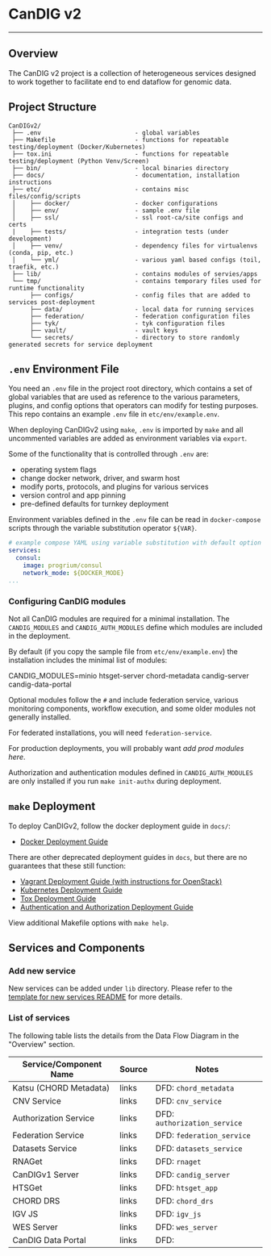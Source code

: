 # CanDIG v2

- - -

## Overview

The CanDIG v2 project is a collection of heterogeneous services designed to work together to facilitate end to end
dataflow for genomic data.

## Project Structure

```plaintext
CanDIGv2/
 ├── .env                          - global variables
 ├── Makefile                      - functions for repeatable testing/deployment (Docker/Kubernetes)
 ├── tox.ini                       - functions for repeatable testing/deployment (Python Venv/Screen)
 ├── bin/                          - local binaries directory
 ├── docs/                         - documentation, installation instructions 
 ├── etc/                          - contains misc files/config/scripts
 │    ├── docker/                  - docker configurations
 │    ├── env/                     - sample .env file
 │    ├── ssl/                     - ssl root-ca/site configs and certs
 |    ├── tests/                   - integration tests (under development)
 │    ├── venv/                    - dependency files for virtualenvs (conda, pip, etc.)
 │    └── yml/                     - various yaml based configs (toil, traefik, etc.)
 ├── lib/                          - contains modules of servies/apps
 └── tmp/                          - contains temporary files used for runtime functionality
      ├── configs/                 - config files that are added to services post-deployment
      ├── data/                    - local data for running services
      ├── federation/              - federation configuration files
      ├── tyk/                     - tyk configuration files
      ├── vault/                   - vault keys
      └── secrets/                 - directory to store randomly generated secrets for service deployment
```

## `.env` Environment File

You need an `.env` file in the project root directory, which contains a set of global variables that are used as reference to
the various parameters, plugins, and config options that operators can modify for testing purposes. This repo contains an example `.env` file in `etc/env/example.env`.

When deploying CanDIGv2
using `make`, `.env` is imported by `make` and all uncommented variables are added as environment variables via
`export`.

Some of the functionality that is controlled through `.env` are:

* operating system flags
* change docker network, driver, and swarm host
* modify ports, protocols, and plugins for various services
* version control and app pinning
* pre-defined defaults for turnkey deployment

Environment variables defined in the `.env` file can be read in `docker-compose` scripts through the variable substitution operator
`${VAR}`. 

```yaml
# example compose YAML using variable substitution with default option
services:
  consul:
    image: progrium/consul
    network_mode: ${DOCKER_MODE}
...
```
### Configuring CanDIG modules

Not all CanDIG modules are required for a minimal installation. The `CANDIG_MODULES` and `CANDIG_AUTH_MODULES` define which modules are included in the deployment. 

By default (if you copy the sample file from `etc/env/example.env`) the installation includes the minimal list of modules:

  CANDIG_MODULES=minio htsget-server chord-metadata candig-server candig-data-portal

Optional modules follow the `#` and include federation service, various monitoring components, workflow execution, and some older modules not generally installed. 

For federated installations, you will need `federation-service`. 

For production deployments, you will probably want _add prod modules here_.

Authorization and authentication modules defined in  `CANDIG_AUTH_MODULES` are only installed if you run `make init-authx` during deployment. 

## `make` Deployment

To deploy CanDIGv2, follow the docker deployment guide in `docs/`:

* [Docker Deployment Guide](./docs/install-docker.md)

There are other deprecated deployment guides in `docs`, but there are no guarantees that these still function:

* [Vagrant Deployment Guide (with instructions for OpenStack)](./docs/install-vagrant.md)
* [Kubernetes Deployment Guide](./docs/install-kubernetes.md)
* [Tox Deployment Guide](./docs/install-tox.md)
* [Authentication and Authorization Deployment Guide](./docs/authx-setup.md)

View additional Makefile options with `make help`.

## Services and Components

### Add new service

New services can be added under `lib` directory.  Please refer to the
[template for new services README](./lib/templates/README.md) for more details.

### List of services

The following table lists the details from the Data Flow Diagram in the "Overview" section.

| Service/Component Name | Source | Notes                        |
|------------------------|--------|------------------------------|
| Katsu (CHORD Metadata) | links  | DFD: `chord_metadata`        |
| CNV Service            | links  | DFD: `cnv_service`           |
| Authorization Service  | links  | DFD: `authorization_service` |
| Federation Service     | links  | DFD: `federation_service`    |
| Datasets Service       | links  | DFD: `datasets_service`      |
| RNAGet                 | links  | DFD: `rnaget`                |
| CanDIGv1 Server        | links  | DFD: `candig_server`         |
| HTSGet                 | links  | DFD: `htsget_app`            |
| CHORD DRS              | links  | DFD: `chord_drs`             |
| IGV JS                 | links  | DFD: `igv_js`                |
| WES Server             | links  | DFD: `wes_server`            |
| CanDIG Data Portal     | links  | DFD:                         |